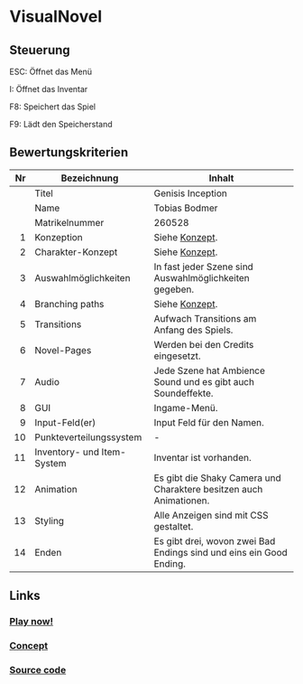 # VisualNovel
## Steuerung
ESC: Öffnet das Menü

I: Öffnet das Inventar

F8: Speichert das Spiel

F9: Lädt den Speicherstand

## Bewertungskriterien
| Nr | Bezeichnung                      | Inhalt |
|---:|----------------------------------|------|
|    | Titel                            | Genisis Inception |
|    | Name                             | Tobias Bodmer |
|    | Matrikelnummer                   | 260528 |
|  1 | Konzeption                       | Siehe [Konzept](). |
|  2 | Charakter-Konzept                | Siehe [Konzept]().|  
|  3 | Auswahlmöglichkeiten             | In fast jeder Szene sind Auswahlmöglichkeiten gegeben. |
|  4 | Branching paths                  | Siehe [Konzept](). |
|  5 | Transitions                      | Aufwach Transitions am Anfang des Spiels. |
|  6 | Novel-Pages                      | Werden bei den Credits eingesetzt. |
|  7 | Audio                            | Jede Szene hat Ambience Sound und es gibt auch Soundeffekte. |
|  8 | GUI                              | Ingame-Menü. |
|  9 | Input-Feld(er)                   | Input Feld für den Namen. |
|  10 | Punkteverteilungssystem         | - |
|  11 | Inventory- und Item-System      | Inventar ist vorhanden. |
| 12 | Animation                        | Es gibt die Shaky Camera und Charaktere besitzen auch Animationen. |
| 13 | Styling                          | Alle Anzeigen sind mit CSS gestaltet. |
| 14 | Enden                            | Es gibt drei, wovon zwei Bad Endings sind und eins ein Good Ending.                                                                             

## Links
### [Play now!](https://tobias-bodmer.github.io/VisualNovel/Endabgabe/)

### [Concept]()

### [Source code]()

